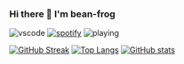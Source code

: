 ### Hi there 👋 I'm bean-frog
![vscode](https://dev.discordprofiles.me/badge/vscode/692853106895093800)
[![spotify](https://dev.discordprofiles.me/badge/spotify/692853106895093800)](https://dev.discordprofiles.me/openspotify/692853106895093800)
![playing](https://dev.discordprofiles.me/badge/playing/692853106895093800)


[![GitHub Streak](https://github-readme-streak-stats.herokuapp.com?user=bean-frog&hide_border=true&border_radius=5&theme=gotham)](https://git.io/streak-stats)
[![Top Langs](https://github-readme-stats.vercel.app/api/top-langs/?username=bean-frog&layout=compact&langs_count=8&&hide_border=true&border_radius=5&theme=gotham)](https://github.com/anuraghazra/github-readme-stats)
[![GitHub stats](https://github-readme-stats.vercel.app/api?username=bean-frog&include_all_commits=false&show_icons=true&hide_border=true&border_radius=5&theme=gotham)](https://github.com/anuraghazra/github-readme-stats)
